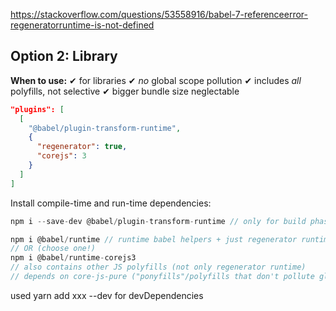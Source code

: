 

https://stackoverflow.com/questions/53558916/babel-7-referenceerror-regeneratorruntime-is-not-defined


## Option 2: Library

**When to use:** ✔ for libraries ✔ _no_ global scope pollution ✔ includes _all_ polyfills, not selective ✔ bigger bundle size neglectable

```json
"plugins": [
  [
    "@babel/plugin-transform-runtime",
    {
      "regenerator": true,
      "corejs": 3
    }
  ]
]
```

Install compile-time and run-time dependencies:

```javascript
npm i --save-dev @babel/plugin-transform-runtime // only for build phase

npm i @babel/runtime // runtime babel helpers + just regenerator runtime
// OR (choose one!)
npm i @babel/runtime-corejs3 
// also contains other JS polyfills (not only regenerator runtime)
// depends on core-js-pure ("ponyfills"/polyfills that don't pollute global scope)
```

used yarn add xxx --dev for devDependencies

